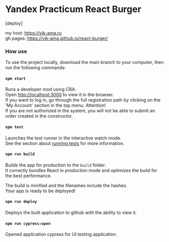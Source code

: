 # Yandex Practicum React Burger

[deploy]

my host: https://vik-ama.ru \
gh pages: https://vik-ama.github.io/react-burger/

### How use

To use the project locally, download the main branch to your computer, then run the following commands:

#### `npm start`

Runs a developer mod using CRA.\
Open [http://localhost:3000](http://localhost:3000) to view it in the browser.\
If you want to log in, go through the full registration path by clicking on the 'My Account' section in the top menu.
Attention!\
If you are not authorized in the system, you will not be able to submit an order created in the constructor.

#### `npm test`

Launches the test runner in the interactive watch mode.\
See the section about [running tests](https://facebook.github.io/create-react-app/docs/running-tests) for more
information.

#### `npm run build`

Builds the app for production to the `build` folder.\
It correctly bundles React in production mode and optimizes the build for the best performance.

The build is minified and the filenames include the hashes.\
Your app is ready to be deployed!

#### `npm run deploy`

Deploys the built application to github with the ability to view it.

#### `npm run cypress:open`

Opened application cypress for UI testing application.
